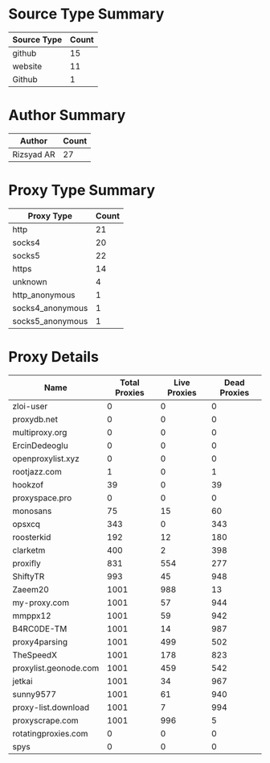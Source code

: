 # Source Type Summary

| Source Type | Count |
|-------------|-------|
| github | 15 |
| website | 11 |
| Github | 1 |


# Author Summary

| Author | Count |
|--------|-------|
| Rizsyad AR | 27 |


# Proxy Type Summary

| Proxy Type | Count |
|------------|-------|
| http | 21 |
| socks4 | 20 |
| socks5 | 22 |
| https | 14 |
| unknown | 4 |
| http_anonymous | 1 |
| socks4_anonymous | 1 |
| socks5_anonymous | 1 |


# Proxy Details

| Name | Total Proxies | Live Proxies | Dead Proxies |
|------|---------------|--------------|---------------|
| zloi-user | 0 | 0 | 0 |
| proxydb.net | 0 | 0 | 0 |
| multiproxy.org | 0 | 0 | 0 |
| ErcinDedeoglu | 0 | 0 | 0 |
| openproxylist.xyz | 0 | 0 | 0 |
| rootjazz.com | 1 | 0 | 1 |
| hookzof | 39 | 0 | 39 |
| proxyspace.pro | 0 | 0 | 0 |
| monosans | 75 | 15 | 60 |
| opsxcq | 343 | 0 | 343 |
| roosterkid | 192 | 12 | 180 |
| clarketm | 400 | 2 | 398 |
| proxifly | 831 | 554 | 277 |
| ShiftyTR | 993 | 45 | 948 |
| Zaeem20 | 1001 | 988 | 13 |
| my-proxy.com | 1001 | 57 | 944 |
| mmppx12 | 1001 | 59 | 942 |
| B4RC0DE-TM | 1001 | 14 | 987 |
| proxy4parsing | 1001 | 499 | 502 |
| TheSpeedX | 1001 | 178 | 823 |
| proxylist.geonode.com | 1001 | 459 | 542 |
| jetkai | 1001 | 34 | 967 |
| sunny9577 | 1001 | 61 | 940 |
| proxy-list.download | 1001 | 7 | 994 |
| proxyscrape.com | 1001 | 996 | 5 |
| rotatingproxies.com | 0 | 0 | 0 |
| spys | 0 | 0 | 0 |
